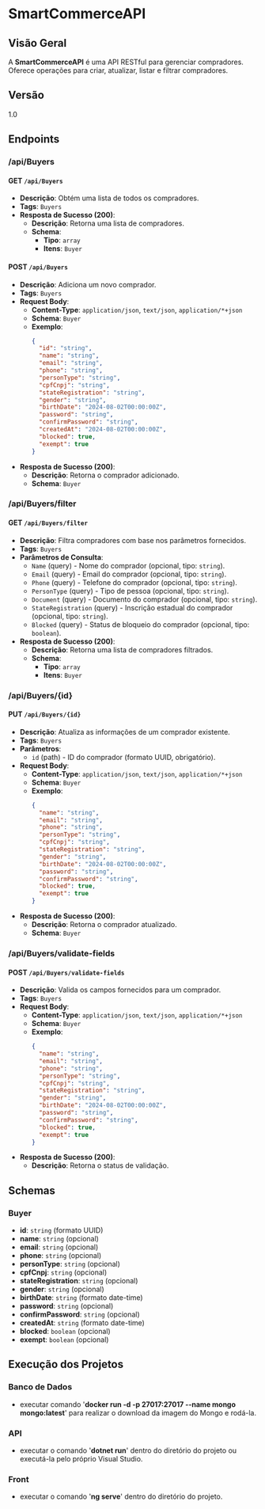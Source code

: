 # SmartCommerceAPI

## Visão Geral

A **SmartCommerceAPI** é uma API RESTful para gerenciar compradores. Oferece operações para criar, atualizar, listar e filtrar compradores.

## Versão

1.0

## Endpoints

### **/api/Buyers**

#### **GET** `/api/Buyers`

- **Descrição**: Obtém uma lista de todos os compradores.
- **Tags**: `Buyers`
- **Resposta de Sucesso (200)**:
  - **Descrição**: Retorna uma lista de compradores.
  - **Schema**:
    - **Tipo**: `array`
    - **Itens**: `Buyer`

#### **POST** `/api/Buyers`

- **Descrição**: Adiciona um novo comprador.
- **Tags**: `Buyers`
- **Request Body**:
  - **Content-Type**: `application/json`, `text/json`, `application/*+json`
  - **Schema**: `Buyer`
  - **Exemplo**:
    ```json
    {
      "id": "string",
      "name": "string",
      "email": "string",
      "phone": "string",
      "personType": "string",
      "cpfCnpj": "string",
      "stateRegistration": "string",
      "gender": "string",
      "birthDate": "2024-08-02T00:00:00Z",
      "password": "string",
      "confirmPassword": "string",
      "createdAt": "2024-08-02T00:00:00Z",
      "blocked": true,
      "exempt": true
    }
    ```
- **Resposta de Sucesso (200)**:
  - **Descrição**: Retorna o comprador adicionado.
  - **Schema**: `Buyer`

### **/api/Buyers/filter**

#### **GET** `/api/Buyers/filter`

- **Descrição**: Filtra compradores com base nos parâmetros fornecidos.
- **Tags**: `Buyers`
- **Parâmetros de Consulta**:
  - `Name` (query) - Nome do comprador (opcional, tipo: `string`).
  - `Email` (query) - Email do comprador (opcional, tipo: `string`).
  - `Phone` (query) - Telefone do comprador (opcional, tipo: `string`).
  - `PersonType` (query) - Tipo de pessoa (opcional, tipo: `string`).
  - `Document` (query) - Documento do comprador (opcional, tipo: `string`).
  - `StateRegistration` (query) - Inscrição estadual do comprador (opcional, tipo: `string`).
  - `Blocked` (query) - Status de bloqueio do comprador (opcional, tipo: `boolean`).
- **Resposta de Sucesso (200)**:
  - **Descrição**: Retorna uma lista de compradores filtrados.
  - **Schema**:
    - **Tipo**: `array`
    - **Itens**: `Buyer`

### **/api/Buyers/{id}**

#### **PUT** `/api/Buyers/{id}`

- **Descrição**: Atualiza as informações de um comprador existente.
- **Tags**: `Buyers`
- **Parâmetros**:
  - `id` (path) - ID do comprador (formato UUID, obrigatório).
- **Request Body**:
  - **Content-Type**: `application/json`, `text/json`, `application/*+json`
  - **Schema**: `Buyer`
  - **Exemplo**:
    ```json
    {
      "name": "string",
      "email": "string",
      "phone": "string",
      "personType": "string",
      "cpfCnpj": "string",
      "stateRegistration": "string",
      "gender": "string",
      "birthDate": "2024-08-02T00:00:00Z",
      "password": "string",
      "confirmPassword": "string",
      "blocked": true,
      "exempt": true
    }
    ```
- **Resposta de Sucesso (200)**:
  - **Descrição**: Retorna o comprador atualizado.
  - **Schema**: `Buyer`

### **/api/Buyers/validate-fields**

#### **POST** `/api/Buyers/validate-fields`

- **Descrição**: Valida os campos fornecidos para um comprador.
- **Tags**: `Buyers`
- **Request Body**:
  - **Content-Type**: `application/json`, `text/json`, `application/*+json`
  - **Schema**: `Buyer`
  - **Exemplo**:
    ```json
    {
      "name": "string",
      "email": "string",
      "phone": "string",
      "personType": "string",
      "cpfCnpj": "string",
      "stateRegistration": "string",
      "gender": "string",
      "birthDate": "2024-08-02T00:00:00Z",
      "password": "string",
      "confirmPassword": "string",
      "blocked": true,
      "exempt": true
    }
    ```
- **Resposta de Sucesso (200)**:
  - **Descrição**: Retorna o status de validação.

## Schemas

### **Buyer**

- **id**: `string` (formato UUID)
- **name**: `string` (opcional)
- **email**: `string` (opcional)
- **phone**: `string` (opcional)
- **personType**: `string` (opcional)
- **cpfCnpj**: `string` (opcional)
- **stateRegistration**: `string` (opcional)
- **gender**: `string` (opcional)
- **birthDate**: `string` (formato date-time)
- **password**: `string` (opcional)
- **confirmPassword**: `string` (opcional)
- **createdAt**: `string` (formato date-time)
- **blocked**: `boolean` (opcional)
- **exempt**: `boolean` (opcional)

## **Execução dos Projetos**

### **Banco de Dados**
 - executar comando '**docker run -d -p 27017:27017 --name mongo mongo:latest**' para realizar o download da imagem do Mongo e rodá-la.

### **API**
 - executar o comando '**dotnet run**' dentro do diretório do projeto ou executá-la pelo próprio Visual Studio.

### **Front**
 - executar o comando '**ng serve**' dentro do diretório do projeto.
